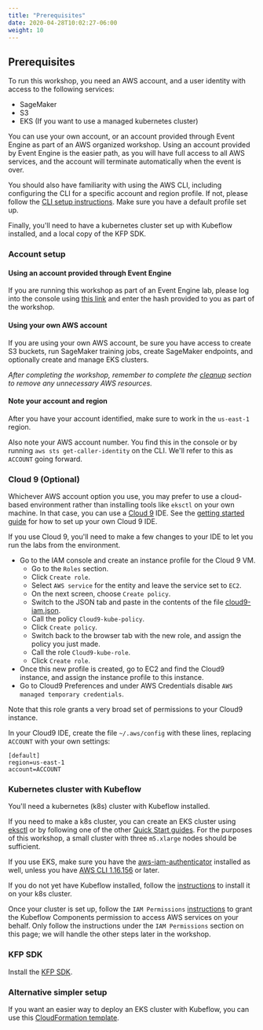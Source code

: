 ```yaml
---
title: "Prerequisites"
date: 2020-04-28T10:02:27-06:00
weight: 10
---
```


## Prerequisites

To run this workshop, you need an AWS account, and a user identity with access to the following services:

* SageMaker
* S3
* EKS (If you want to use a managed kubernetes cluster)

You can use your own account, or an account provided through Event Engine as part of an AWS organized workshop.  Using an account provided by Event Engine is the easier path, as you will have full access to all AWS services, and the account will terminate automatically when the event is over.

You should also have familiarity with using the AWS CLI, including configuring the CLI for a specific account and region profile.  If not, please follow the [CLI setup instructions](https://github.com/aws/aws-cli).  Make sure you have a default profile set up.

Finally, you'll need to have a kubernetes cluster set up with Kubeflow installed, and a local copy of the KFP SDK.

### Account setup 

#### Using an account provided through Event Engine

If you are running this workshop as part of an Event Engine lab, please log into the console using [this link](https://dashboard.eventengine.run/) and enter the hash provided to you as part of the workshop.

#### Using your own AWS account

If you are using your own AWS account, be sure you have access to create S3 buckets, run SageMaker training jobs, create SageMaker endpoints, and optionally create and manage EKS clusters.

*After completing the workshop, remember to complete the [cleanup](/workshop-k8s-pipeline/next) section to remove any unnecessary AWS resources.*

#### Note your account and region

After you have your account identified, make sure to work in the `us-east-1` region.  

Also note your AWS account number.  You find this in the console or by running `aws sts get-caller-identity` on the CLI.  We'll refer to this as `ACCOUNT` going forward.

### Cloud 9 (Optional)

Whichever AWS account option you use, you may prefer to use a cloud-based environment rather than installing tools like `eksctl` on your own machine.  In that case, you can use a [Cloud 9](https://aws.amazon.com/cloud9/) IDE.  See the [getting started guide](https://docs.aws.amazon.com/cloud9/latest/user-guide/welcome.html#how-to-get-started) for how to set up your own Cloud 9 IDE.

If you use Cloud 9, you'll need to make a few changes to your IDE to let you run the labs from the environment.

* Go to the IAM console and create an instance profile for the Cloud 9 VM.  
    * Go to the `Roles` section.
    * Click `Create role`.
    * Select `AWS service` for the entity and leave the service set to `EC2`.
    * On the next screen, choose `Create policy`.
    * Switch to the JSON tab and paste in the contents of the file [cloud9-iam.json](/files/pipeline/cloud9-iam.json).
    * Call the policy `Cloud9-kube-policy`.
    * Click `Create policy`.
    * Switch back to the browser tab with the new role, and assign the policy you just made.
    * Call the role `Cloud9-kube-role`.
    * Click `Create role`.
* Once this new profile is created, go to EC2 and find the Cloud9 instance, and assign the instance profile to this instance.
* Go to Cloud9 Preferences and under AWS Credentials disable `AWS managed temporary credentials`.  

Note that this role grants a very broad set of permissions to your Cloud9 instance.  

In your Cloud9 IDE, create the file `~/.aws/config` with these lines, replacing `ACCOUNT` with your own settings:

    [default]
    region=us-east-1
    account=ACCOUNT

### Kubernetes cluster with Kubeflow

You'll need a kubernetes (k8s) cluster with Kubeflow installed.  

If you need to make a k8s cluster, you can create an EKS cluster using [eksctl](https://eksctl.io/) or by following one of the other [Quick Start guides](https://docs.aws.amazon.com/eks/latest/userguide/getting-started.html).  For the purposes of this workshop, a small cluster with three `m5.xlarge` nodes should be sufficient.

If you use EKS, make sure you have the [aws-iam-authenticator](https://docs.aws.amazon.com/eks/latest/userguide/install-aws-iam-authenticator.html) installed as well, unless you have [AWS CLI 1.16.156](https://docs.aws.amazon.com/eks/latest/userguide/install-aws-iam-authenticator.html) or later.

If you do not yet have Kubeflow installed, follow the [instructions](https://www.kubeflow.org/docs/aws/deploy/install-kubeflow/) to install it on your k8s cluster.

Once your cluster is set up, follow the `IAM Permissions` [instructions](https://github.com/kubeflow/pipelines/tree/master/samples/contrib/aws-samples) to grant the Kubeflow Components permission to access AWS services on your behalf.  Only follow the instructions under the `IAM Permissions` section on this page; we will handle the other steps later in the workshop.

### KFP SDK

Install the [KFP SDK](https://www.kubeflow.org/docs/pipelines/sdk/install-sdk/#install-the-kubeflow-pipelines-sdk).

### Alternative simpler setup

If you want an easier way to deploy an EKS cluster with Kubeflow, you can use this [CloudFormation template](https://github.com/aws-samples/eks-kubeflow-cloudformation-quick-start).

